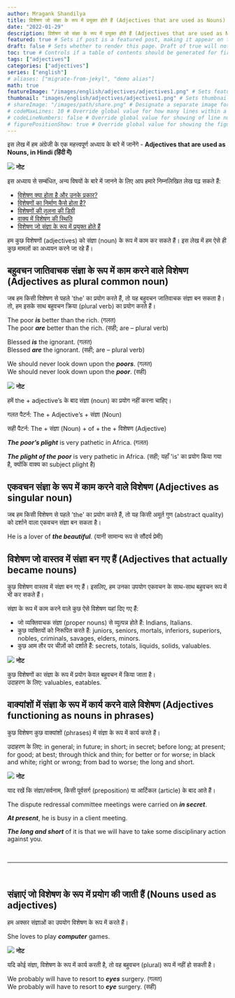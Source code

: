 ```yaml
---
author: Mragank Shandilya
title: विशेषण जो संज्ञा के रूप में प्रयुक्त होते हैं (Adjectives that are used as Nouns) 
date: "2022-01-29"
description: विशेषण जो संज्ञा के रूप में प्रयुक्त होते हैं (Adjectives that are used as Nouns) # Description used for search engine.
featured: true # Sets if post is a featured post, making it appear on the sidebar. A featured post won't be listed on the sidebar if it's the current page
draft: false # Sets whether to render this page. Draft of true will not be rendered.
toc: true # Controls if a table of contents should be generated for first-level links automatically.
tags: ["adjectives"]
categories: ["adjectives"]
series: ["english"]
# aliases: ["migrate-from-jekyl", "demo alias"]
math: true
featureImage: "/images/english/adjectives/adjectives1.png" # Sets featured image on blog post.
thumbnail: "images/english/adjectives/adjectives1.png" # Sets thumbnail image appearing inside card on homepage. I will keep it the same as featureImage.
# shareImage: "/images/path/share.png" # Designate a separate image for social media sharing.
# codeMaxLines: 10 # Override global value for how many lines within a code block before auto-collapsing.
# codeLineNumbers: false # Override global value for showing of line numbers within code block.
# figurePositionShow: true # Override global value for showing the figure label.
---
```


इस लेख में हम अंग्रेजी के एक महत्त्वपूर्ण अध्याय के बारे में जानेंगे - <strong>Adjectives that are used as Nouns, in Hindi (हिंदी में)</strong>

<div class="toc-mak">
  <img src="../../../images/pencil.png">
  <b>नोट</b><br>

इस अध्याय से सम्बंधित, अन्य विषयों के बारे में जानने के लिए आप हमारे निम्नलिखित लेख पढ़ सकते हैं: 

* <a href="../what-are-adjectives-and-their-types" title="Adjectives" class="mak-link">विशेषण क्या होता है और उनके प्रकार?</a> 
* <a href="../how-adjectives-are-formed" title="Adjectives" class="mak-link">विशेषणों का निर्माण कैसे होता है?</a> 
* <a href="../degrees-of-comparison-of-adjectives" title="Adjectives" class="mak-link">विशेषणों की तुलना की डिग्री</a> 
* <a href="../position-of-adjectives-in-a-sentence" title="Adjectives" class="mak-link">वाक्य में विशेषण की स्थिति</a> 
* <a href="../adjectives-that-are-used-as-nouns" title="Adjectives" class="mak-link">विशेषण जो संज्ञा के रूप में प्रयुक्त होते हैं</a> 
</div>

हम कुछ विशेषणों (adjectives) को संज्ञा (noun) के रूप में काम कर सकते हैं। इस लेख में हम ऐसे ही कुछ मामलों का अध्ययन करने जा रहे हैं।


## बहुवचन जातिवाचक संज्ञा के रूप में काम करने वाले विशेषण (Adjectives as plural common noun)

जब हम किसी विशेषण से पहले 'the' का प्रयोग करते हैं, तो यह बहुवचन जातिवाचक संज्ञा बन सकता है। तो, हम इसके साथ बहुवचन क्रिया (plural verb) का प्रयोग करते हैं।

The poor ***<span class="mak-text-color-incorrect">is</span>*** better than the rich. (गलत) <br>
The poor ***<span class="mak-text-color">are</span>*** better than the rich. (सही; are – plural verb)

Blessed ***<span class="mak-text-color-incorrect">is</span>*** the ignorant. (गलत) <br>
Blessed ***<span class="mak-text-color">are</span>*** the ignorant. (सही; are – plural verb)

We should never look down upon the ***<span class="mak-text-color-incorrect">poors</span>***. (गलत) <br>
We should never look down upon the ***<span class="mak-text-color">poor</span>***. (सही)

<div class="toc-mak">
  <img src="../../../images/pencil.png">
  <b>नोट</b><br>

हमें the + adjective’s के बाद संज्ञा (noun) का प्रयोग नहीं करना चाहिए।

गलत पैटर्न: The + Adjective’s + संज्ञा (Noun)

सही पैटर्न: The + संज्ञा (Noun) + of + the + विशेषण (Adjective)

***<span class="mak-text-color-incorrect">The poor’s plight</span>*** is very pathetic in Africa. (गलत)

***<span class="mak-text-color">The plight of the poor</span>*** is very pathetic in Africa. (सही; यहाँ 'is' का प्रयोग किया गया है, क्योंकि वाक्य का subject plight है)
</div>


## एकवचन संज्ञा के रूप में काम करने वाले विशेषण (Adjectives as singular noun)

जब हम किसी विशेषण से पहले 'the' का प्रयोग करते हैं, तो यह किसी अमूर्त गुण (abstract quality) को दर्शाने वाला एकवचन संज्ञा बन सकता है।

He is a lover of ***the beautiful***. (यानी सामान्य रूप से सौंदर्य प्रेमी)


## विशेषण जो वास्तव में संज्ञा बन गए हैं (Adjectives that actually became nouns)

कुछ विशेषण वास्तव में संज्ञा बन गए हैं। इसलिए, हम उनका उपयोग एकवचन के साथ-साथ बहुवचन रूप में भी कर सकते हैं।

संज्ञा के रूप में काम करने वाले कुछ ऐसे विशेषण यहां दिए गए हैं:

* जो व्यक्तिवाचक संज्ञा (proper nouns) से व्युत्पन्न होते हैं: Indians, Italians.
* कुछ व्यक्तियों को निरूपित करते हैं: juniors, seniors, mortals, inferiors, superiors, nobles, criminals, savages, elders, minors.
* कुछ आम तौर पर चीज़ों को दर्शाते हैं: secrets, totals, liquids, solids, valuables.

<div class="toc-mak">
  <img src="../../../images/pencil.png">
  <b>नोट</b><br>

कुछ विशेषणों का संज्ञा के रूप में प्रयोग केवल बहुवचन में किया जाता है। <br>
उदाहरण के लिए: valuables, eatables.
</div>


## वाक्यांशों में संज्ञा के रूप में कार्य करने वाले विशेषण (Adjectives functioning as nouns in phrases)

कुछ विशेषण कुछ वाक्यांशों (phrases) में संज्ञा के रूप में कार्य करते हैं।

उदाहरण के लिए: in general; in future; in short; in secret; before long; at present; for good; at best; through thick and thin; for better or for worse; in black and white; right or wrong; from bad to worse; the long and short.

<div class="toc-mak">
  <img src="../../../images/pencil.png">
  <b>नोट</b><br>

याद रखें कि संज्ञा/सर्वनाम, किसी पूर्वसर्ग (preposition) या आर्टिकल (article) के बाद आते हैं।
</div>

The dispute redressal committee meetings were carried on ***in secret***.

***At present***, he is busy in a client meeting.

***The long and short*** of it is that we will have to take some disciplinary action against you.

<br><hr><br>

## संज्ञाएं जो विशेषण के रूप में प्रयोग की जाती हैं (Nouns used as adjectives)

हम अक्सर संज्ञाओं का उपयोग विशेषण के रूप में करते हैं।

She loves to play ***computer*** games.

<div class="toc-mak">
  <img src="../../../images/pencil.png">
  <b>नोट</b><br>

यदि कोई संज्ञा, विशेषण के रूप में कार्य करती है, तो वह बहुवचन (plural) रूप में नहीं हो सकती है।

We probably will have to resort to ***<span class="mak-text-color-incorrect">eyes</span>*** surgery. (गलत) <br>
We probably will have to resort to ***<span class="mak-text-color">eye</span>*** surgery. (सही)
</div>

